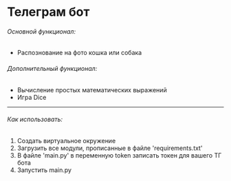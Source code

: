 # Телеграм бот
###### Основной функционал:
- Распознование на фото кошка или собака

###### Дополнительный функционал:
- Вычисление простых математических выражений
- Игра Dice
---
###### Как использовать:
1. Создать виртуальное окружение 
2. Загрузить все модули, прописанные в файле 'requirements.txt'
3. В файле 'main.py' в переменную token записать токен для вашего ТГ бота
4. Запустить main.py
